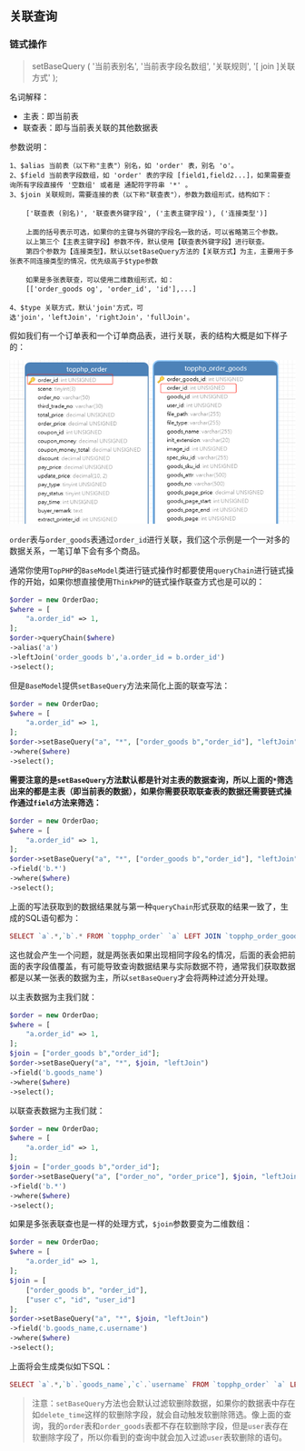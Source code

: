 ## 关联查询

### 链式操作

> setBaseQuery \( '当前表别名', '当前表字段名数组', '关联规则', '\[ join \]关联方式' \);

名词解释：

* 主表：即当前表
* 联查表：即与当前表关联的其他数据表

参数说明：

```
1、$alias 当前表（以下称"主表"）别名，如 'order' 表，别名 'o'。
2、$field 当前表字段数组，如 'order' 表的字段 [field1,field2...]，如果需要查询所有字段直接传 '空数组' 或者是 通配符字符串 '*' 。
3、$join 关联规则，需要连接的表（以下称"联查表"），参数为数组形式，结构如下：

    ['联查表 (别名)', '联查表外键字段', ('主表主键字段'), ('连接类型')]

    上面的括号表示可选，如果你的主键与外键的字段名一致的话，可以省略第三个参数。
    以上第三个【主表主键字段】参数不传，默认使用【联查表外键字段】进行联查。
    第四个参数为【连接类型】，默认以setBaseQuery方法的【关联方式】为主，主要用于多张表不同连接类型的情况，优先级高于$type参数
    
    如果是多张表联查，可以使用二维数组形式，如：
    [['order_goods og', 'order_id', 'id'],...]
    
4、$type 关联方式，默认'join'方式，可选'join'，'leftJoin'，'rightJoin'，'fullJoin'。
```

假如我们有一个订单表和一个订单商品表，进行关联，表的结构大概是如下样子的：

![](/assets/join.png)

`order`表与`order_goods`表通过`order_id`进行关联，我们这个示例是一个一对多的数据关系，一笔订单下会有多个商品。

通常你使用`TopPHP`的`BaseModel`类进行链式操作时都要使用`queryChain`进行链式操作的开始，如果你想直接使用`ThinkPHP`的链式操作联查方式也是可以的：

```php
$order = new OrderDao;
$where = [
    "a.order_id" => 1,
];
$order->queryChain($where)
->alias('a')
->leftJoin('order_goods b','a.order_id = b.order_id')
->select();
```

但是`BaseModel`提供`setBaseQuery`方法来简化上面的联查写法：

```php
$order = new OrderDao;
$where = [
    "a.order_id" => 1,
];
$order->setBaseQuery("a", "*", ["order_goods b","order_id"], "leftJoin")
->where($where)
->select();
```

**需要注意的是`setBaseQuery`方法默认都是针对主表的数据查询，所以上面的`*`筛选出来的都是主表（即当前表的数据），如果你需要获取联查表的数据还需要链式操作通过`field`方法来筛选：**

```php
$order = new OrderDao;
$where = [
    "a.order_id" => 1,
];
$order->setBaseQuery("a", "*", ["order_goods b","order_id"], "leftJoin")
->field('b.*')
->where($where)
->select();
```

上面的写法获取到的数据结果就与第一种`queryChain`形式获取的结果一致了，生成的SQL语句都为：

```php
SELECT `a`.*,`b`.* FROM `topphp_order` `a` LEFT JOIN `topphp_order_goods` `b` ON `b`.`order_id`=`a`.`order_id` WHERE  `a`.`order_id` = 1
```

这也就会产生一个问题，就是两张表如果出现相同字段名的情况，后面的表会把前面的表字段值覆盖，有可能导致查询数据结果与实际数据不符，通常我们获取数据都是以某一张表的数据为主，所以`setBaseQuery`才会将两种过滤分开处理。

以主表数据为主我们就：

```php
$order = new OrderDao;
$where = [
    "a.order_id" => 1,
];
$join = ["order_goods b","order_id"];
$order->setBaseQuery("a", "*", $join, "leftJoin")
->field('b.goods_name')
->where($where)
->select();
```

以联查表数据为主我们就：

```php
$order = new OrderDao;
$where = [
    "a.order_id" => 1,
];
$join = ["order_goods b","order_id"];
$order->setBaseQuery("a", ["order_no", "order_price"], $join, "leftJoin")
->field('b.*')
->where($where)
->select();
```

如果是多张表联查也是一样的处理方式，`$join`参数要变为二维数组：

```php
$order = new OrderDao;
$where = [
    "a.order_id" => 1,
];
$join = [
    ["order_goods b", "order_id"],
    ["user c", "id", "user_id"]
];
$order->setBaseQuery("a", "*", $join, "leftJoin")
->field('b.goods_name,c.username')
->where($where)
->select();
```

上面将会生成类似如下SQL：

```php
SELECT `a`.*,`b`.`goods_name`,`c`.`username` FROM `topphp_order` `a` LEFT JOIN `topphp_order_goods` `b` ON `b`.`order_id`=`a`.`order_id` LEFT JOIN `topphp_user` `c` ON `c`.`id`=`a`.`user_id` WHERE ( `c`.`delete_time` IS NULL OR `c`.`delete_time` = 0 ) AND `a`.`order_id` = 1
```

> 注意：`setBaseQuery`方法也会默认过滤软删除数据，如果你的数据表中存在如`delete_time`这样的软删除字段，就会自动触发软删除筛选。像上面的查询，我的`order`表和`order_goods`表都不存在软删除字段，但是`user`表存在软删除字段了，所以你看到的查询中就会加入过滤`user`表软删除的语句。